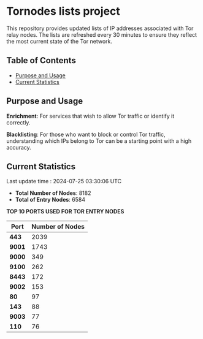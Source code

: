 # Tornodes lists project

This repository provides updated lists of IP addresses associated with Tor relay nodes. The lists are refreshed every 30 minutes to ensure they reflect the most current state of the Tor network.

## Table of Contents

- [Purpose and Usage](#purpose-and-usage)
- [Current Statistics](#current-statistics)


## Purpose and Usage

**Enrichment**: For services that wish to allow Tor traffic or identify it correctly.

**Blacklisting**: For those who want to block or control Tor traffic, understanding which IPs belong to Tor can be a starting point with a high accuracy.

## Current Statistics

Last update time : 2024-07-25 03:30:06 UTC

- **Total Number of Nodes**: 8182
- **Total of Entry Nodes**: 6584

**TOP 10 PORTS USED FOR TOR ENTRY NODES**

| **Port** | **Number of Nodes** |
|------|-----------------|
| **443**   | 2039  |
| **9001**   | 1743  |
| **9000**   | 349  |
| **9100**   | 262  |
| **8443**   | 172  |
| **9002**   | 153  |
| **80**   | 97  |
| **143**   | 88  |
| **9003**   | 77  |
| **110**   | 76  |

